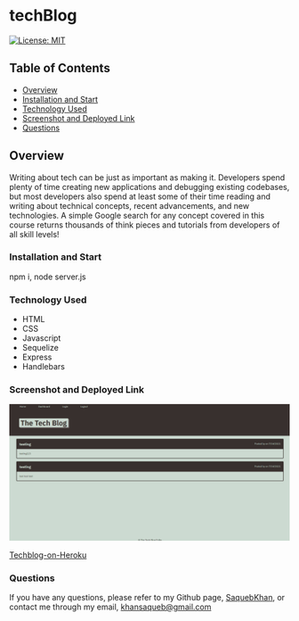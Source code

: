 # techBlog

[![License: MIT](https://img.shields.io/badge/License-MIT-yellow.svg)](https://opensource.org/licenses/MIT)

## Table of Contents
- [Overview](#overview)
- [Installation and Start](#installation-and-start)
- [Technology Used](#technology-used)
- [Screenshot and Deployed Link](#screenshot-and-deployed-link)
- [Questions](#questions)


## Overview

Writing about tech can be just as important as making it. Developers spend plenty of time creating new applications and debugging existing codebases, but most developers also spend at least some of their time reading and writing about technical concepts, recent advancements, and new technologies. A simple Google search for any concept covered in this course returns thousands of think pieces and tutorials from developers of all skill levels!

### Installation and Start

npm i, node server.js

### Technology Used

- HTML
- CSS
- Javascript
- Sequelize
- Express
- Handlebars

### Screenshot and Deployed Link

![Techblog-Screenshot](./public/images/techblogss.png)

[Techblog-on-Heroku](https://techblogsk.herokuapp.com/)


### Questions
If you have any questions, please refer to my Github page, [SaquebKhan](https://github.com/SaquebKhan), or contact me through my email, khansaqueb@gmail.com